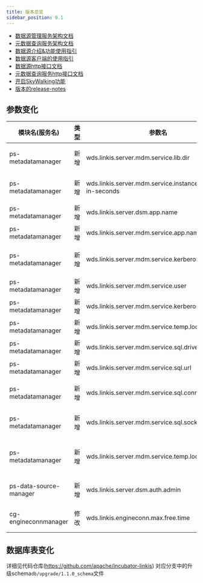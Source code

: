 ```yaml
---
title: 版本总览
sidebar_position: 0.1
--- 
```


- [数据源管理服务架构文档](/architecture/public-enhancement-services/datasource-manager.md)
- [元数据查询服务架构文档](/architecture/public-enhancement-services/metadata-manager.md)
- [数据源介绍&功能使用指引](/deployment/start-metadatasource.md)
- [数据源客户端的使用指引](/user-guide/linkis-datasource-client.md)
- [数据源http接口文档](/api/http/data-source-manager-api.md)
- [元数据查询服务http接口文档](/api/http/metadatamanager-api.md)
- [开启SkyWalking功能](/deployment/involve-skywalking-into-linkis.md)
- [版本的release-notes](/download/release-notes-1.1.0)

## 参数变化 

| 模块名(服务名)| 类型  |     参数名                                                | 默认值                                                | 描述                                                    |
| ----------- | ----- | -------------------------------------------------------- | ----------------------------------------------------- | ------------------------------------------------------- |
|ps-metadatamanager | 新增  | wds.linkis.server.mdm.service.lib.dir                    | /lib/linkis-public-enhancements/linkis-ps-metadatamanager/service | 设置需要加载数据源jar包的相对路径，会通过反射调用|
|ps-metadatamanager | 新增  | wds.linkis.server.mdm.service.instance.expire-in-seconds | 60                                                    | 设置加载子服务的过期时间，超过该时间将不加载该服务           |
|ps-metadatamanager | 新增  | wds.linkis.server.dsm.app.name                           | linkis-ps-data-source-manager                         | 设置获取数据源信息的名称                                 |
|ps-metadatamanager | 新增  | wds.linkis.server.mdm.service.app.name                   | linkis-ps-metadatamanager                             | 设置元数据查询服务的服务名称                                  |
|ps-metadatamanager | 新增  | wds.linkis.server.mdm.service.kerberos.principle         | hadoop/HOST@EXAMPLE.COM                               | set kerberos principle for linkis-metadata hive service |
|ps-metadatamanager | 新增  | wds.linkis.server.mdm.service.user                       | hadoop                                                | 设置hive服务的访问用户                                    |
|ps-metadatamanager | 新增  | wds.linkis.server.mdm.service.kerberos.krb5.path         | ""                                                    | 设置hive服务使用的kerberos krb5 路径                     |
|ps-metadatamanager | 新增  | wds.linkis.server.mdm.service.temp.location              | classpath:/tmp                                        | 设置kafka与hive的临时路径                               |
|ps-metadatamanager | 新增  | wds.linkis.server.mdm.service.sql.driver                 | com.mysql.jdbc.Driver                                 | 设置mysql服务的驱动                                     |
|ps-metadatamanager | 新增  | wds.linkis.server.mdm.service.sql.url                    | jdbc:mysql://%s:%s/%s                                 | 设置mysql服务的url格式                                  |
|ps-metadatamanager | 新增  | wds.linkis.server.mdm.service.sql.connect.timeout        | 3000                                                  | 设置mysql服务连接mysql服务的连接超时时间                 |
|ps-metadatamanager | 新增  | wds.linkis.server.mdm.service.sql.socket.timeout         | 6000                                                  | 设置mysql服务打开mysql服务的socket超时时间              |
|ps-metadatamanager | 新增  | wds.linkis.server.mdm.service.temp.location              | /tmp/keytab                                           | 设置服务的本地临时存储路径，主要是存储从bml物料服务下载的认证文件 |
|ps-data-source-manager| 新增  | wds.linkis.server.dsm.auth.admin                      | hadoop                                                | datasourcemanager 部分接口权限验证用户  |
|cg-engineconnmanager| 修改  | wds.linkis.engineconn.max.free.time                     | 1h -> 0.5h                                           | EngineConn的最大空闲时间 从1h调至0.5h |

## 数据库表变化 

详细见代码仓库(https://github.com/apache/incubator-linkis) 对应分支中的升级schema`db/upgrade/1.1.0_schema`文件
